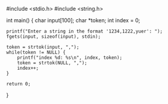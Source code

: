 #include <stdio.h>
#include <string.h>

int main() {
    char input[100];
    char *token;
    int index = 0;

    printf("Enter a string in the format '1234,1222,yuer': ");
    fgets(input, sizeof(input), stdin);

    token = strtok(input, ",");
    while(token != NULL) {
        printf("index %d: %s\n", index, token);
        token = strtok(NULL, ",");
        index++;
    }

    return 0;
}
